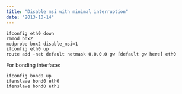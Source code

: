 ```yaml
---
title: "Disable msi with minimal interruption"
date: "2013-10-14"
---
```


```
ifconfig eth0 down
rmmod bnx2
modprobe bnx2 disable_msi=1
ifconfig eth0 up
route add -net default netmask 0.0.0.0 gw [default gw here] eth0
```

For bonding interface:

```
ifconfig bond0 up
ifenslave bond0 eth0
ifenslave bond0 eth1
```